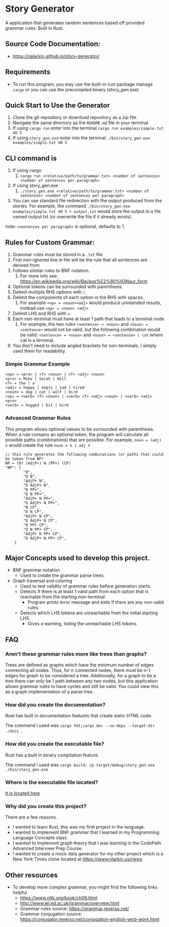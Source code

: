 # Story Generator

A application that generates random sentences based off provided grammar rules. Built in Rust.

## Source Code Documentation:

- https://nalarkin.github.io/story-generator/

## Requirements

- To run this program, you may use the built-in rust package manage `cargo` or you can use the precompiled binary (story_gen.exe)

## Quick Start to Use the Generator

1. Clone the git repository or download repository as a zip file.
2. Navigate the same directory as the `README.md` file in your terminal
3. If using `cargo run` enter into the terminal `cargo run examples/simple.txt 40 5`
4. If using `story_gen.exe` enter into the terminal `./bin/story_gen.exe examples/simple.txt 40 5`

## CLI command is

1. If using cargo
   1. `cargo run <relative/path/to/grammar.txt> <number of sentences> <number of sentences per paragraph>`
2. If using story_gen.exe
   1. `./story_gen.exe <relative/path/to/grammar.txt> <number of sentences> <number of sentences per paragraph>`
3. You can use standard file redirection with the output produced from the stories. For example, the command `./bin/story_gen.exe examples/simple.txt 40 5 > output.txt` would store the output in a file named output.txt (or overwrite the file if it already exists).

note: `<sentences per paragraph>` is optional, defaults to 1.

## Rules for Custom Grammar:

1. Grammar rules must be stored in a `.txt` file
2. First non-ignored line in file will be the rule that all sentences are derived from
3. Follows similar rules to BNF notation.
   1. For more info see: https://en.wikipedia.org/wiki/Backus%E2%80%93Naur_form
4. Optional tokens can be surrounded with parenthesis.
5. Delimit multiple RHS options with `|`.
6. Delimit the components of each option in the RHS with spaces.
   1. For example `<np> = <noun><adj>` would produce unintended results, instead use `<np> = <noun> <adj>`
7. Delimit LHS and RHS with `=`.
8. Each non-terminal must have at least 1 path that leads to a terminal node
   1. For example, the two rules `<sentence> = <noun>` and `<noun> = <sentence>` would not be valid, but the following combination would be valid: `<sentence> = <noun>` and `<noun> = <sentence> | cat` where cat is a terminal.
9. You don't need to include angled brackets for non-terminals, I simply used them for readability.

### Simple Grammar Example

````<sentence> = <np> <vp>
<np> = <pro> | <T> <noun> | <T> <adj> <noun>
<pro> = Mike | Sarah | Will
<T> = the | a
<adj> = happy | angry | sad | tired
<noun> = dog | cat | wolf | bird
<vp> = <verb> <T> <noun> | <verb> <T> <adj> <noun> | <verb> <adj> <pro>
<verb> = hugged | bit | bird
````

### Advanced Grammar Rules

This program allows optional values to be surrounded with parenthesis. When a rule contains an optional token, the program will calculate all possible paths (combinations) that are possible. For example, `noun = (adj) n` would create the rule `noun = n | adj n`

```
// this rule generates the following combinations (or paths that could be taken from NP)
NP = (D) (AdjP+) N (PP+) (CP)  
"NP": [
        "N",
        "D N",
        "AdjP+ N",
        "D AdjP+ N",
        "N PP+",
        "D N PP+",
        "AdjP+ N PP+",
        "D AdjP+ N PP+",
        "N CP",
        "D N CP",
        "AdjP+ N CP",
        "D AdjP+ N CP",
        "N PP+ CP",
        "D N PP+ CP",
        "AdjP+ N PP+ CP",
        "D AdjP+ N PP+ CP",
    ]
```

## Major Concepts used to develop this project.

- BNF grammar notation
  - Used to create the grammar parse trees.
- Graph traversal and coloring
  - Used to test validity of grammar rules before generation starts.
  - Detects if there is at least 1 valid path from each option that is reachable from the starting non-terminal.
    - Program prints error message and exits if there are any non-valid rules.
  - Detects which LHS tokens are unreachable from the initial starting LHS.
    - Gives a warning, listing the unreachable LHS tokens.

## FAQ

### Aren't these grammar rules more like trees than graphs?

Trees are defined as graphs which have the minimum number of edges connecting all nodes. Thus, for n connected nodes, there must be n-1 edges for graph to be considered a tree. Additionally, for a graph to be a tree there can only be 1 path between any two nodes, but this application allows grammar rules to have cycles and still be valid. You could view this as a graph implementation of a parse tree. 

### How did you create the documentation?

Rust has built in documentation features that create static HTML code.

The command I used was `cargo fmt;cargo doc --no-deps --target-dir ./docs `.

### How did you create the executable file?

Rust has a built in binary compilation feature.

The command I used was `cargo build; cp target/debug/story_gen.exe ./bin/story_gen.exe`

### Where is the executable file located?

[It is located here](./bin/)

### Why did you create this project?

There are a few reasons.

* I wanted to learn Rust, this was my first project in the language.
* I wanted to implement BNF grammar that I learned in my Programming Language Concepts class.
* I wanted to implement graph theory that I was learning in the CodePath Advanced Interview Prep Course.
* I wanted to create a mock data generator for my other project which is a New York Times clone located at https://www.nlarkin.us/news

## Other resources

- To develop more complex grammar, you might find the following links helpful
  - https://www.nltk.org/book/ch08.html
  - http://www.lel.ed.ac.uk/grammar/overview.html
  - Grammar rules source: https://grammar.reverso.net/
  - Grammar conjugation source: https://conjugator.reverso.net/conjugation-english-verb-work.html
